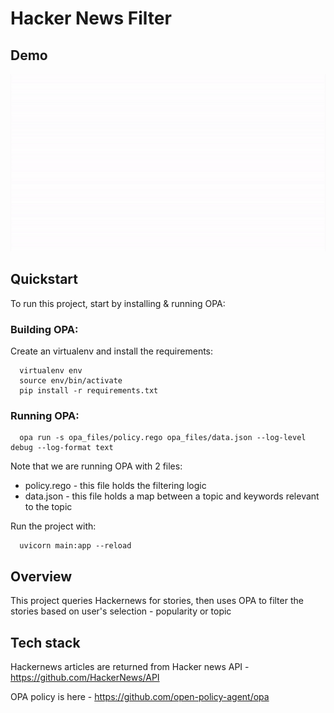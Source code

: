# Hacker News Filter 

## Demo

<img src="media/hackernews-filter-demo.gif" alt="Hackernews Filter Demo">

## Quickstart

To run this project, start by installing & running OPA:
### Building OPA:

Create an virtualenv and install the requirements:

  ```
    virtualenv env
    source env/bin/activate
    pip install -r requirements.txt
  ```
### Running OPA:

```
  opa run -s opa_files/policy.rego opa_files/data.json --log-level debug --log-format text
```

Note that we are running OPA with 2 files:
* policy.rego - this file holds the filtering logic
* data.json - this file holds a map between a topic and keywords relevant to the topic

Run the project with:

```
  uvicorn main:app --reload
```

## Overview

This project queries Hackernews for stories, then uses OPA to filter the stories based on user's selection - popularity or topic
## Tech stack

Hackernews articles are returned from Hacker news API - https://github.com/HackerNews/API

OPA policy is here - https://github.com/open-policy-agent/opa